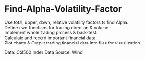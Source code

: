 # Find-Alpha-Volatility-Factor

Use total, upper, down, relative volatility factors to find Alpha.   
Define own functions for trading direction & volume.   
Implement whole trading process & back-test.   
Calculate and record important financial data.   
Plot charts & Output trading financial data into files for visualization.  
  
Data: CSI500 Index Data Source: Wind
